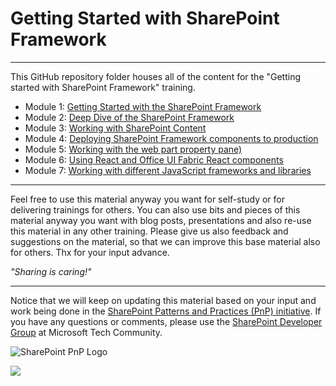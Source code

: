 # Getting Started with SharePoint Framework #

----------

This GitHub repository folder houses all of the content for the "Getting started with SharePoint Framework" training.


- Module 1: [Getting Started with the SharePoint Framework](./01%20Getting%20Started%20with%20the%20SharePoint%20Framework/)
- Module 2: [Deep Dive of the SharePoint Framework](./02%20Deep%20Dive%20of%20the%20SharePoint%20Framework/)
- Module 3: [Working with SharePoint Content](./03%20Working%20with%20SharePoint%20Content/)
- Module 4: [Deploying SharePoint Framework components to production](./04%20Deploying%20SharePoint%20Framework%20components%20to%20production/)
- Module 5: [Working with the web part property pane)](./05%20Working%20with%20the%20web%20part%20property%20pane/)
- Module 6: [Using React and Office UI Fabric React components](./06%20Using%20React%20and%20Office%20UI%20Fabric%20React%20components/)
- Module 7: [Working with different JavaScript frameworks and libraries](./07%20Working%20with%20different%20JavaScript%20frameworks%20and%20libraries/)

----------

Feel free to use this material anyway you want for self-study or for delivering trainings for others. You can also use bits and pieces of this material anyway you want with blog posts, presentations and also re-use this material in any other training. Please give us also feedback and suggestions on the material, so that we can improve this base material also for others. Thx for your input advance. 

*"Sharing is caring!"*

----------

Notice that we will keep on updating this material based on your input and work being done in the [SharePoint Patterns and Practices (PnP) initiative](http://aka.ms/sppnp). If you have any questions or comments, please use the [SharePoint Developer Group](http://aka.ms/sppnp-community) at Microsoft Tech Community.

![SharePoint PnP Logo](https://devofficecdn.azureedge.net/media/Default/PnP/sppnp.png)

<img src="https://telemetry.sharepointpnp.com/TrainingContent/SharePoint/SharePointFramework/readme.md" />